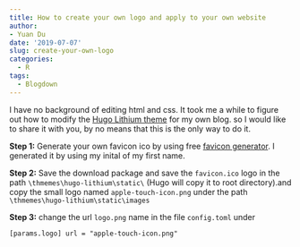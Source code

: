 ```yaml
---
title: How to create your own logo and apply to your own website
author: 
- Yuan Du
date: '2019-07-07'
slug: create-your-own-logo
categories:
  - R
tags:
  - Blogdown
---
```


I have no background of editing html and css. It took me a while to figure out how to modify the [Hugo Lithium theme](https://github.com/yihui/hugo-lithium) for my own blog. so I would like to share it with you, by no means that this is the only way to do it.

**Step 1:**
Generate your own favicon ico by using free [favicon generator](https://favicon.io/). I generated it by using my inital of my first name. 

**Step 2:**
Save the download package and save the `favicon.ico` logo in the path `\thmemes\hugo-lithium\static\` (Hugo will copy it to root directory).and copy the small logo named `apple-touch-icon.png` under the path `\thmemes\hugo-lithium\static\images`

**Step 3:**
change the url `logo.png` name in the file `config.toml` under 

`[params.logo] url = "apple-touch-icon.png" `
